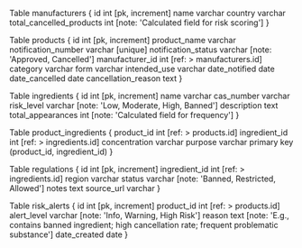 Table manufacturers {
  id int [pk, increment]
  name varchar
  country varchar
  total_cancelled_products int [note: 'Calculated field for risk scoring']
}

Table products {
  id int [pk, increment]
  product_name varchar
  notification_number varchar [unique]
  notification_status varchar [note: 'Approved, Cancelled']
  manufacturer_id int [ref: > manufacturers.id]
  category varchar
  form varchar
  intended_use varchar
  date_notified date
  date_cancelled date
  cancellation_reason text
}

Table ingredients {
  id int [pk, increment]
  name varchar
  cas_number varchar
  risk_level varchar [note: 'Low, Moderate, High, Banned']
  description text
  total_appearances int [note: 'Calculated field for frequency']
}

Table product_ingredients {
  product_id int [ref: > products.id]
  ingredient_id int [ref: > ingredients.id]
  concentration varchar
  purpose varchar
  primary key (product_id, ingredient_id)
}

Table regulations {
  id int [pk, increment]
  ingredient_id int [ref: > ingredients.id]
  region varchar
  status varchar [note: 'Banned, Restricted, Allowed']
  notes text
  source_url varchar
}

Table risk_alerts {
  id int [pk, increment]
  product_id int [ref: > products.id]
  alert_level varchar [note: 'Info, Warning, High Risk']
  reason text [note: 'E.g., contains banned ingredient; high cancellation rate; frequent problematic substance']
  date_created date
}